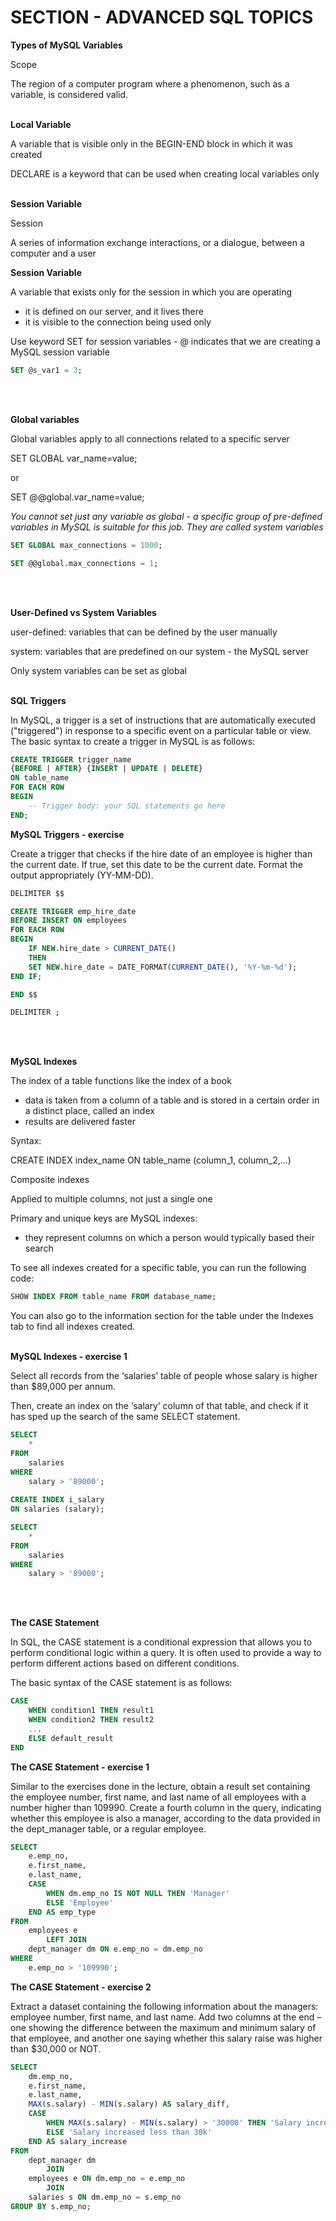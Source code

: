 # SECTION - ADVANCED SQL TOPICS

**Types of MySQL Variables**

Scope

The region of a computer program where a phenomenon, such as a variable, is considered valid.
<br><br>

**Local Variable**

A variable that is visible only in the BEGIN-END block in which it was created

DECLARE is a  keyword that can be used when creating local variables only
<br><br>

**Session Variable**

Session

A series of information exchange interactions, or a dialogue, between a computer and a user

**Session Variable**

A variable that exists only for the session in which you are operating

- it is defined on our server, and it lives there
- it is visible to the connection being used only

Use keyword SET for session variables -
@ indicates that we are creating a MySQL session variable

```sql
SET @s_var1 = 3;
```
<br><br>

**Global variables**

Global variables apply to all connections related to a specific server

SET GLOBAL var_name=value;

or

SET @@global.var_name=value;

*You cannot set just any variable as global - a specific group of pre-defined variables in MySQL is suitable for this job. They are called system variables*

```sql
SET GLOBAL max_connections = 1000;

SET @@global.max_connections = 1;
```
<br><br>

**User-Defined vs System Variables**

user-defined: variables that can be defined by the user manually

system: variables that are predefined on our system - the MySQL server

Only system variables can be set as global
<br><br>

**SQL Triggers**

In MySQL, a trigger is a set of instructions that are automatically executed ("triggered") in response to a specific event on a particular table or view. The basic syntax to create a trigger in MySQL is as follows:

```sql
CREATE TRIGGER trigger_name
{BEFORE | AFTER} {INSERT | UPDATE | DELETE}
ON table_name
FOR EACH ROW
BEGIN
    -- Trigger body: your SQL statements go here
END;
```

**MySQL Triggers - exercise**

Create a trigger that checks if the hire date of an employee is higher than the current date. If true, set this date to be the current date. Format the output appropriately (YY-MM-DD).

```sql
DELIMITER $$

CREATE TRIGGER emp_hire_date
BEFORE INSERT ON employees
FOR EACH ROW
BEGIN
	IF NEW.hire_date > CURRENT_DATE()
    THEN
    SET NEW.hire_date = DATE_FORMAT(CURRENT_DATE(), '%Y-%m-%d');
END IF;

END $$

DELIMITER ;
```
<br><br>

**MySQL Indexes**

The index of a table functions like the index of a book

- data is taken from a column of a table and is stored in a certain order in a distinct place, called an index
- results are delivered faster

Syntax:

CREATE INDEX index_name
ON table_name (column_1, column_2,...)

Composite indexes

Applied to multiple columns, not just a single one

Primary and unique keys are MySQL indexes:

- they represent columns on which a person would typically based their search

To see all indexes created for a specific table, you can run the following code:

```sql
SHOW INDEX FROM table_name FROM database_name;
```

You can also go to the information section for the table under the Indexes tab to find all indexes created.
<br><br>

**MySQL Indexes - exercise 1**

Select all records from the ‘salaries’ table of people whose salary is higher than $89,000 per annum.

Then, create an index on the ‘salary’ column of that table, and check if it has sped up the search of the same SELECT statement.

```sql
SELECT 
    *
FROM
    salaries
WHERE
    salary > '89000';
    
CREATE INDEX i_salary
ON salaries (salary);

SELECT 
    *
FROM
    salaries
WHERE
    salary > '89000';
```
<br><br>

**The CASE Statement**

In SQL, the CASE statement is a conditional expression that allows you to perform conditional logic within a query. It is often used to provide a way to perform different actions based on different conditions. 

The basic syntax of the CASE statement is as follows:

```sql
CASE
    WHEN condition1 THEN result1
    WHEN condition2 THEN result2
    ...
    ELSE default_result
END
```

**The CASE Statement - exercise 1**

Similar to the exercises done in the lecture, obtain a result set containing the employee number, first name, and last name of all employees with a number higher than 109990. Create a fourth column in the query, indicating whether this employee is also a manager, according to the data provided in the dept_manager table, or a regular employee. 

```sql
SELECT 
    e.emp_no,
    e.first_name,
    e.last_name,
    CASE
        WHEN dm.emp_no IS NOT NULL THEN 'Manager'
        ELSE 'Employee'
    END AS emp_type
FROM
    employees e
        LEFT JOIN
    dept_manager dm ON e.emp_no = dm.emp_no
WHERE
    e.emp_no > '109990';
```

**The CASE Statement - exercise 2**

Extract a dataset containing the following information about the managers: employee number, first name, and last name. Add two columns at the end – one showing the difference between the maximum and minimum salary of that employee, and another one saying whether this salary raise was higher than $30,000 or NOT.

```sql
SELECT 
    dm.emp_no,
    e.first_name,
    e.last_name,
    MAX(s.salary) - MIN(s.salary) AS salary_diff,
    CASE
        WHEN MAX(s.salary) - MIN(s.salary) > '30000' THEN 'Salary increased more than 30k'
        ELSE 'Salary increased less than 30k'
    END AS salary_increase
FROM
    dept_manager dm
		JOIN
    employees e ON dm.emp_no = e.emp_no
		JOIN
    salaries s ON dm.emp_no = s.emp_no
GROUP BY s.emp_no;
```